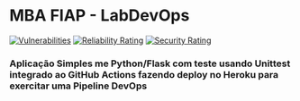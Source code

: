 # MBA FIAP - LabDevOps

[![Vulnerabilities](https://sonarcloud.io/api/project_badges/measure?project=devopslab-mba-fiap&metric=vulnerabilities)](https://sonarcloud.io/summary/new_code?id=devopslab-mba-fiap)
[![Reliability Rating](https://sonarcloud.io/api/project_badges/measure?project=devopslab-mba-fiap&metric=reliability_rating)](https://sonarcloud.io/summary/new_code?id=devopslab-mba-fiap)
[![Security Rating](https://sonarcloud.io/api/project_badges/measure?project=devopslab-mba-fiap&metric=security_rating)](https://sonarcloud.io/summary/new_code?id=devopslab-mba-fiap)

### Aplicação Simples me Python/Flask com teste usando Unittest integrado ao GitHub Actions fazendo deploy no Heroku para exercitar uma Pipeline DevOps

